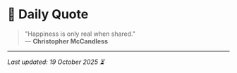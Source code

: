 # 📜 Daily Quote

> "Happiness is only real when shared."  
> — **Christopher McCandless**

---

_Last updated: 19 October 2025 ⏳_
